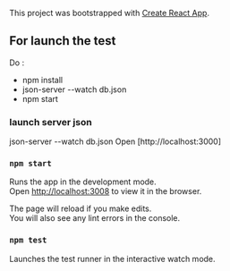 This project was bootstrapped with [Create React App](https://github.com/facebook/create-react-app).

## For launch the test

Do : 
 - npm install
 - json-server --watch db.json
 - npm start

### launch server json
json-server --watch db.json
Open [http://localhost:3000]

### `npm start`

Runs the app in the development mode.<br>
Open [http://localhost:3008](http://localhost:3008) to view it in the browser.

The page will reload if you make edits.<br>
You will also see any lint errors in the console.

### `npm test`
Launches the test runner in the interactive watch mode.<br>

